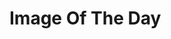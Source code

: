 # Image Of The Day

<!--
!update react to 18 or latest and then try uninstalling react-google-login and see if you can deploy the app that way and then fix google login after.
"react-google-login": "^5.2.2",
 -->
